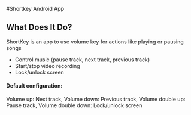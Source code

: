 #Shortkey Android App

## What Does It Do?

ShortKey is an app to use volume key for actions like playing or pausing songs

- Control music (pause track, next track, previous track)
- Start/stop video recording
- Lock/unlock screen

#### Default configuration:
Volume up: Next track, 
Volume down: Previous track, 
Volume double up: Pause track, 
Volume double down: Lock/unlock screen

